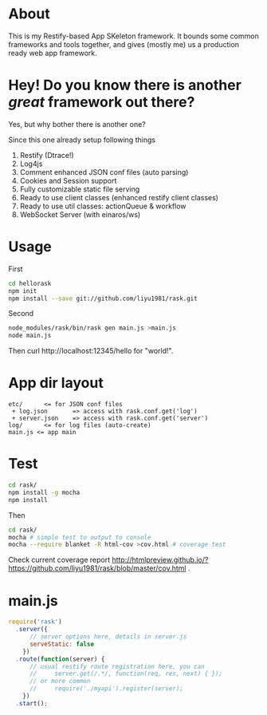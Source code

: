 About
=====

This is my Restify-based App SKeleton framework. It bounds some common frameworks and tools together, and gives (mostly me) us a production ready web app framework.

Hey! Do you know there is another *great* framework out there?
===================================================

Yes, but why bother there is another one?

Since this one already setup following things

1. Restify (Dtrace!)
2. Log4js
3. Comment enhanced JSON conf files (auto parsing)
4. Cookies and Session support
5. Fully customizable static file serving
6. Ready to use client classes (enhanced restify client classes)
7. Ready to use util classes: actionQueue & workflow
8. WebSocket Server (with einaros/ws)

Usage
=====

First

```bash
cd hellorask
npm init
npm install --save git://github.com/liyu1981/rask.git
```

Second
```bash
node_modules/rask/bin/rask gen main.js >main.js
node main.js
```

Then curl http://localhost:12345/hello for "world!".

App dir layout
===========

```
etc/      <= for JSON conf files
 + log.json       => access with rask.conf.get('log')
 + server.json    => access with rask.conf.get('server')
log/      <= for log files (auto-create)
main.js <= app main
```

Test
====

```bash
cd rask/
npm install -g mocha
npm install
```

Then

```bash
cd rask/
mocha # simple test to output to console
mocha --require blanket -R html-cov >cov.html # coverage test
```

Check current coverage report http://htmlpreview.github.io/?https://github.com/liyu1981/rask/blob/master/cov.html .

main.js
======

```javascript
require('rask')
  .server({
      // server options here, details in server.js
      serveStatic: false
    })
  .route(function(server) {
      // usual restify route registration here, you can
      //     server.get(/.*/, function(req, res, next) { });
      // or more common
      //     require('./myapi').register(server);
    })
  .start();
```
